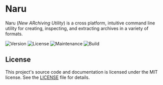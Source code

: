 # Naru

Naru (_New ARchiving Utility_) is a cross platform, intuitive command line utility for creating, inspecting, and extracting archives in a variety of formats.

![Version](https://img.shields.io/github/v/release/sagebind/naru)
![License](https://img.shields.io/github/license/sagebind/naru.svg)
![Maintenance](https://img.shields.io/badge/maintenance-actively--developed-brightgreen.svg)
![Build](https://github.com/sagebind/naru/workflows/ci/badge.svg)

## License

This project's source code and documentation is licensed under the MIT license. See the [LICENSE](LICENSE) file for details.
